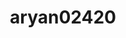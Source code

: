 ---
title: aryan02420
github: https://github.com/aryan02420
mode: dark
transition: 1s
score: 97.4
archetype:
- Game
- Dynamic
- Editor’s Choice
---